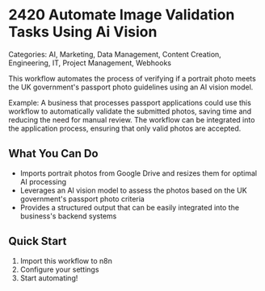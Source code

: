 # 2420 Automate Image Validation Tasks Using Ai Vision

Categories: AI, Marketing, Data Management, Content Creation, Engineering, IT, Project Management, Webhooks

This workflow automates the process of verifying if a portrait photo meets the UK government's passport photo guidelines using an AI vision model.

Example: A business that processes passport applications could use this workflow to automatically validate the submitted photos, saving time and reducing the need for manual review. The workflow can be integrated into the application process, ensuring that only valid photos are accepted.

## What You Can Do
- Imports portrait photos from Google Drive and resizes them for optimal AI processing
- Leverages an AI vision model to assess the photos based on the UK government's passport photo criteria
- Provides a structured output that can be easily integrated into the business's backend systems

## Quick Start
1. Import this workflow to n8n
2. Configure your settings
3. Start automating!


